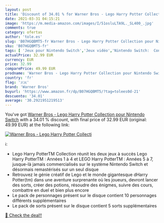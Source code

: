 ```yaml
---
layout: post
title: 'Discount of 34.01 % for Warner Bros - Lego Harry Potter Collecti'
date: 2021-03-31 04:15:21
image: 'https://m.media-amazon.com/images/I/51osluLTA9L._SL400_.jpg'
comments: true
category: ofertas
author: 'tole.es'
slug: 'B07HGQBMT5-fr Warner Bros - Lego Harry Potter Collection pour Nintendo...'
sku: 'B07HGQBMT5-fr'
tags: [ 'Jeux pour Nintendo Switch','Jeux vidéo','Nintendo Switch:  Consoles, jeux et accessoires','lego','warner bros', ]
actualPrice: 32.99 EUR
currency: EUR
price: 32.99
comparePrice: 49.99 EUR
prodname: 'Warner Bros - Lego Harry Potter Collection pour Nintendo Switch'
country: 'fr'
flag: '🇫🇷'
brand: 'Warner Bros'
buyurl: 'https://www.amazon.fr/dp/B07HGQBMT5/?tag=tolees0d-21'
descuento: '34.01'
average: '30.2921951219513'
---
```


You've got [Warner Bros - Lego Harry Potter Collection pour Nintendo Switch](https://www.amazon.fr/dp/B07HGQBMT5/?tag=tolees0d-21) with a  34.01 % discount, with final price of 32.99 EUR (original: 49.99 EUR) at the following link:

[![Warner Bros - Lego Harry Potter Collecti](https://m.media-amazon.com/images/I/51osluLTA9L._SL400_.jpg)](https://www.amazon.fr/dp/B07HGQBMT5/?tag=tolees0d-21)

ℹ️:

- Lego Harry PotterTM Collection réunit les deux jeux à succès Lego Harry PotterTM : Années 1 à 4 et LEGO Harry PotterTM : Années 5 à 7, jusque-là jamais commercialisés sur le système Nintendo Switch et désormais remastérisés sur un seul disque
- Retrouvez le génie créatif de Lego et le monde gigantesque dHarry Potter(tm) dans une aventure surprenante où les joueurs, devront lancer des sorts, créer des potions, résoudre des énigmes, suivre des cours, combattre en duel et bien plus encore
- Le pack de personnages présent sur le disque contient 10 personnages différents supplémentaires
- Le pack de sorts présent sur le disque contient 5 sorts supplémentaires

[🛒 Check the deal!!](https://www.amazon.fr/dp/B07HGQBMT5/?tag=tolees0d-21)
